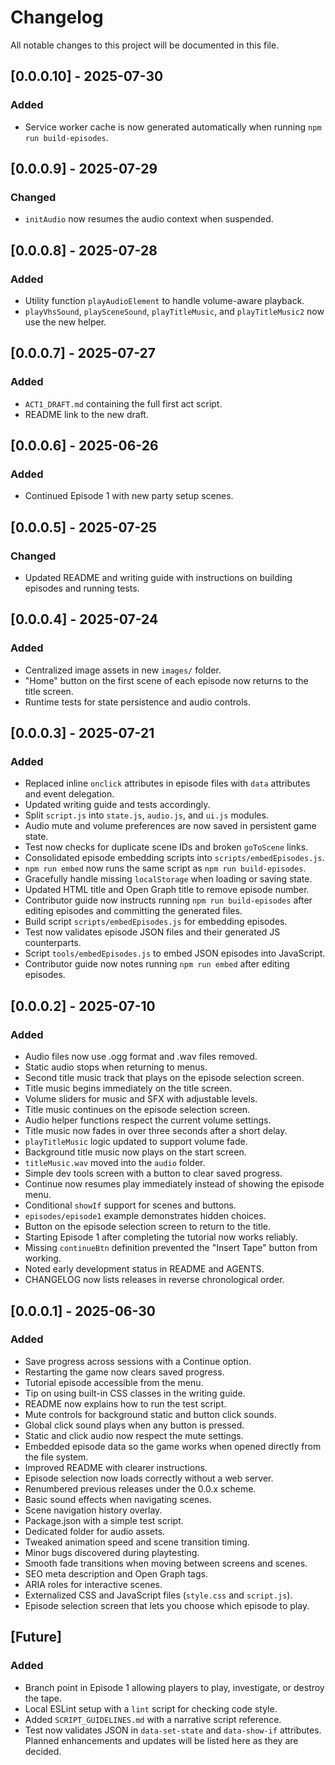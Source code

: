 # Changelog

All notable changes to this project will be documented in this file.

## [0.0.0.10] - 2025-07-30
### Added
- Service worker cache is now generated automatically when running `npm run build-episodes`.

## [0.0.0.9] - 2025-07-29
### Changed
- `initAudio` now resumes the audio context when suspended.

## [0.0.0.8] - 2025-07-28
### Added
- Utility function `playAudioElement` to handle volume-aware playback.
- `playVhsSound`, `playSceneSound`, `playTitleMusic`, and `playTitleMusic2` now use the new helper.

## [0.0.0.7] - 2025-07-27
### Added
- `ACT1_DRAFT.md` containing the full first act script.
- README link to the new draft.

## [0.0.0.6] - 2025-06-26
### Added
- Continued Episode 1 with new party setup scenes.

## [0.0.0.5] - 2025-07-25
### Changed
- Updated README and writing guide with instructions on building episodes and running tests.

## [0.0.0.4] - 2025-07-24
### Added
- Centralized image assets in new `images/` folder.
- "Home" button on the first scene of each episode now returns to the title screen.
- Runtime tests for state persistence and audio controls.

## [0.0.0.3] - 2025-07-21
### Added
- Replaced inline `onclick` attributes in episode files with `data` attributes and event delegation.
- Updated writing guide and tests accordingly.
- Split `script.js` into `state.js`, `audio.js`, and `ui.js` modules.
- Audio mute and volume preferences are now saved in persistent game state.
- Test now checks for duplicate scene IDs and broken `goToScene` links.
- Consolidated episode embedding scripts into `scripts/embedEpisodes.js`.
- `npm run embed` now runs the same script as `npm run build-episodes`.
- Gracefully handle missing `localStorage` when loading or saving state.
- Updated HTML title and Open Graph title to remove episode number.
- Contributor guide now instructs running `npm run build-episodes` after editing episodes and committing the generated files.
- Build script `scripts/embedEpisodes.js` for embedding episodes.
- Test now validates episode JSON files and their generated JS counterparts.
- Script `tools/embedEpisodes.js` to embed JSON episodes into JavaScript.
- Contributor guide now notes running `npm run embed` after editing episodes.

## [0.0.0.2] - 2025-07-10
### Added
- Audio files now use .ogg format and .wav files removed.
- Static audio stops when returning to menus.
- Second title music track that plays on the episode selection screen.
- Title music begins immediately on the title screen.
- Volume sliders for music and SFX with adjustable levels.
- Title music continues on the episode selection screen.
- Audio helper functions respect the current volume settings.
- Title music now fades in over three seconds after a short delay.
- `playTitleMusic` logic updated to support volume fade.
- Background title music now plays on the start screen.
- `titleMusic.wav` moved into the `audio` folder.
- Simple dev tools screen with a button to clear saved progress.
- Continue now resumes play immediately instead of showing the episode menu.
- Conditional `showIf` support for scenes and buttons.
- `episodes/episode1` example demonstrates hidden choices.
- Button on the episode selection screen to return to the title.
- Starting Episode 1 after completing the tutorial now works reliably.
- Missing `continueBtn` definition prevented the "Insert Tape" button from working.
- Noted early development status in README and AGENTS.
- CHANGELOG now lists releases in reverse chronological order.

## [0.0.0.1] - 2025-06-30
### Added
- Save progress across sessions with a Continue option.
- Restarting the game now clears saved progress.
- Tutorial episode accessible from the menu.
- Tip on using built-in CSS classes in the writing guide.
- README now explains how to run the test script.
- Mute controls for background static and button click sounds.
- Global click sound plays when any button is pressed.
- Static and click audio now respect the mute settings.
- Embedded episode data so the game works when opened directly from the file system.
- Improved README with clearer instructions.
- Episode selection now loads correctly without a web server.
- Renumbered previous releases under the 0.0.x scheme.
- Basic sound effects when navigating scenes.
- Scene navigation history overlay.
- Package.json with a simple test script.
- Dedicated folder for audio assets.
- Tweaked animation speed and scene transition timing.
- Minor bugs discovered during playtesting.
- Smooth fade transitions when moving between screens and scenes.
- SEO meta description and Open Graph tags.
- ARIA roles for interactive scenes.
- Externalized CSS and JavaScript files (`style.css` and `script.js`).
- Episode selection screen that lets you choose which episode to play.

## [Future]
### Added
- Branch point in Episode 1 allowing players to play, investigate, or destroy the tape.
- Local ESLint setup with a `lint` script for checking code style.
- Added `SCRIPT_GUIDELINES.md` with a narrative script reference.
- Test now validates JSON in `data-set-state` and `data-show-if` attributes.
Planned enhancements and updates will be listed here as they are decided.
